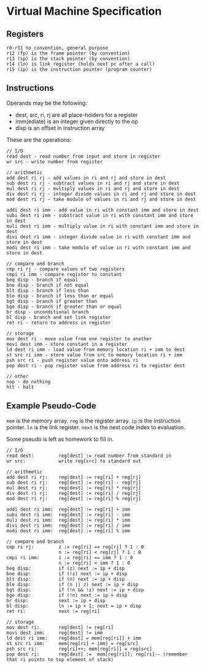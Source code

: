 # Virtual Machine Specification

## Registers

    r0-r11 no convention, general purpose
    r12 (fp) is the frame pointer (by convention)
    r13 (sp) is the stack pointer (by convention)
    r14 (ln) is link register (holds next pc after a call)
    r15 (ip) is the instruction pointer (program counter)

## Instructions


Operands may be the following:

- dest, src, ri, rj are all place-holders for a register
- imm(ediate) is an integer given directly to the op
- disp is an offset in instruction array

These are the operations:

    // I/O
    read dest - read number from input and store in register
    wr src - write number from register

    // arithmetic
    add dest ri rj - add values in ri and rj and store in dest
    sub dest ri rj - subtract values in ri and rj and store in dest
    mul dest ri rj - multiply values in ri and rj and store in dest
    div dest ri rj - integer divide values in ri and rj and store in dest
    mod dest ri rj - take modulo of values in ri and rj and store in dest

    addi dest ri imm - add value in ri with constant imm and store in dest
    subi dest ri imm - substract value in ri with constant imm and store in dest
    muli dest ri imm - multiply value in ri with constant imm and store in dest
    divi dest ri imm - integer divide value in ri with constant imm and store in dest
    modi dest ri imm - take modulo of value in ri with constant imm and store in dest

    // compare and branch
    cmp ri rj - compare values of two registers
    cmpi ri imm - compare register to constant
    beq disp - branch if equal
    bne disp - branch if not equal
    blt disp - branch if less than
    ble disp - branch if less than or equal
    bgt disp - branch if greater than
    bge disp - branch if greater than or equal
    br disp - unconditional branch
    bl disp - branch and set link register
    ret ri - return to address in register

    // storage
    mov dest ri - move value from one register to another
    movi dest imm - store constant in a register
    ld dest ri imm - load value from memory location ri + imm to dest
    st src ri imm - store value from src to memory location ri + imm
    psh src ri - push register value onto address ri
    pop dest ri - pop register value from address ri to register dest

    // other
    nop - do nothing
    hlt - halt

## Example Pseudo-Code

`mem` is the memory array.  `reg` is the register array.  `ip` is the instruction pointer.  `ln` is the link register.  `next` is the next code index to evaluation.

Some pseudo is left as homework to fill in.

    // I/O
    read dest:         reg[dest] := read number from standard in
    wr src:            write reg[src] to standard out

    // arithmetic
    add dest ri rj:    reg[dest] := reg[ri] + reg[rj]
    sub dest ri rj:    reg[dest] := reg[ri] - reg[rj]
    mul dest ri rj:    reg[dest] := reg[ri] * reg[rj]
    div dest ri rj:    reg[dest] := reg[ri] / reg[rj]
    mod dest ri rj:    reg[dest] := reg[ri] % reg[rj]

    addi dest ri imm:  reg[dest] := reg[ri] + imm
    subi dest ri imm:  reg[dest] := reg[ri] - imm
    muli dest ri imm:  reg[dest] := reg[ri] * imm
    divi dest ri imm:  reg[dest] := reg[ri] / imm
    modi dest ri imm:  reg[dest] := reg[ri] % imm

    // compare and branch
    cmp ri rj:         z := reg[ri] == reg[rj] ? 1 : 0
                       n := reg[ri] < reg[rj] ? 1 : 0
    cmpi ri imm:       z := reg[ri] == imm ? 1 : 0
                       n := reg[ri] < imm ? 1 : 0
    beq disp:          if (z) next := ip + disp
    bne disp:          if (!z) next := ip + disp
    blt disp:          if (n) next := ip + disp
    ble disp:          if (n || z) next := ip + disp
    bgt disp:          if (!n && !z) next := ip + disp
    bge disp:          if (!n) next := ip + disp
    br disp:           next := ip + disp
    bl disp:           ln := ip + 1; next = ip + disp
    ret ri:            next := reg[ri]

    // storage
    mov dest ri:       reg[dest] != reg[ri]
    movi dest imm:     reg[dest] != imm
    ld dest ri imm:    reg[dest] = mem[reg[ri]] + imm
    st src ri imm:     mem[reg[ri] + imm] = reg[src]
    psh src ri:        reg[ri]++; mem[reg[ri]] = reg[src]
    pop dest ri:       reg[dest] :=  mem[reg[ri]]; reg[ri]-- (remember that ri points to top element of stack)
